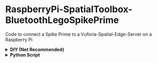 # RaspberryPi-SpatialToolbox-BluetoothLegoSpikePrime

Code to connect a Spike Prime to a Vuforia-Spatial-Edge-Server on a Raspberry Pi

<details>
<summary><b>DIY (Not Recommended)</b></summary>

## Instructions

### Step 1: Pairing Bluetooth Device

There are a few required packages, which will also require you to reboot your device.

    sudo apt update -y && sudo apt-get update -y && sudo apt-get upgrade -y && sudo apt dist-upgrade -y && sudo apt-get autoremove -y && sudo apt-get clean -y && sudo apt-get autoclean -y && sudo reboot
Your device will now reboot, once you have logged back in run the following command.

    sudo apt-get install bluetooth bluez blueman pi-bluetooth python-dev libbluetooth-dev python3-pip -y && sudo pip3 install pybluez adafruit-ampy

Next you will need to edit a line and add a line in the file that can be accessed by.

  sudo vim /etc/systemd/system/dbus-org.bluez.service

Edit the line `ExecStart=/usr/lib/bluetooth/bluetoothd` to read `ExecStart=/usr/lib/bluetooth/bluetoothd -C`, and insert the line `ExecStartPost=/usr/bin/sdptool add SP` immediately afterwards.

Now reboot your Pi one last time by doing

    sudo reboot

Once the pi has restarted log in and run the following lines of code one at a time.

    sudo service bluetooth start

    sudo bluetoothctl
    power on
    pairable on
    discoverable on
    agent on
    default-agent
    quit

Now we will scan for the bluetooth device, it will have the name `LegoHub@<SPIKE NAME>`, and copy down the mac address associated with it. (Any way that you know how to find a mac address can replace this step)

    bluetoothctl scan on

Once you have the mac address run the following lines of code

    bluetoothctl pair <mac>
    bluetoothctl trust <mac>

Now we need to bind the Spike to a rfcomm port in order to perform serial communication, we do this by binding. (This needs to be run everytime you restart the Pi)

    sudo rfcomm bind 0 <mac>
    sudo ampy --port /dev/rfcomm0 run test_connection.py

When you are done release the port

    sudo rfcomm release 0

### Step 2: Creating a New Image Target

* To add another SPIKE Prime, we need to be able to attach it to a new image target
* Checkout our YouTube Tutorial video: <https://youtu.be/TBEV5K3dprA>

### Step 3: Duplicating Files

* Next, we need to go into `vuforia-spatial-edge-server` --> `addons` --> `vuforia-spatial-robotic-addon` --> `interfaces`
* Here, we can see the folder called `Spike-Prime`. If we go into the folder, our first SPIKE Prime should already be connected through editing the `serial.js` and `index.js` files
* What we need to now do is to duplicate the entire `Spike-Prime` folder and call it `Spike-Prime2` (you can increment this number based on the number of SPIKE's you want to connect)
  
### Step 4: Editing Files

* After duplicating the folder, we can then go into the `serial.js` file in the duplicated folder
* Edit line 25 so that the serial port is for the new SPIKE Prime (This will be whatever rfcomm port you connected the device to i.e. `/dev/rfcomm0`)
* When we finish typing the updated serial port, we can go into the `index.js` file within this same folder
* Here we need to edit lines 6-8
  * Line 6 should be called `Spike2` (again increment the number based on the number of SPIKE's)
  * Line 7 should be the new name of the folder that you made within `spatialToolbox` (see <b>Step 1</b> above)
  * Line 8 should have the same name as Line 6

### Step 5: Starting the Server

* Finally, we can save everything and start the server. If all the steps have been followed, it should start working!
* <b> Note: </b> Sometimes the SPIKE needs to be connected a few times to make and establish the connection. See our YouTube playlist above for more information.

</details>

<details>
<summary><b>Python Script</b></summary>

### Step 1: Download Bluetooth (NOT WORKING Follow Step 1 of DIY and then continue here)

First clone this repository onto your Raspberry Pi using the following command

    git clone https://github.com/paccionesawyer/vuforia-spatial-RPI-SPIKE-Bluetooth.git

Then change into the directory `cd vuforia-spatial-RPI-SPIKE-Bluetooth` and then run the first program, this will reboot your Spike Prime. It is downloading the necessary files to your device and setting up bluetooth. This only needs to be run once and corresponds to Step 1 of the DIY section.

    sudo python3 initialize.py 

### Step 2: Add a Spike-Prime

If you would like to add a Spike Prime, turn it on and press the bluetooth button. Once it is blinking run the following command.

    python3 setup_bluetooth.py

The built in command-line user-interface will take you through the rest of the setup. (If you would like to use it you must bind your device everytime you restart your Pi)
Once the setup is done, all you need to do is start the Edge Server like normal, and set an image target for the newly added Spike.
</details>
